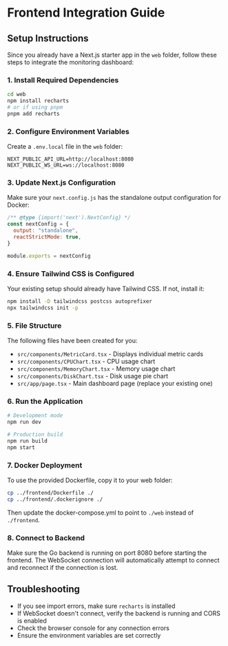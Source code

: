 # Frontend Integration Guide

## Setup Instructions

Since you already have a Next.js starter app in the `web` folder, follow these steps to integrate the monitoring dashboard:

### 1. Install Required Dependencies

```bash
cd web
npm install recharts
# or if using pnpm
pnpm add recharts
```

### 2. Configure Environment Variables

Create a `.env.local` file in the `web` folder:

```env
NEXT_PUBLIC_API_URL=http://localhost:8080
NEXT_PUBLIC_WS_URL=ws://localhost:8080
```

### 3. Update Next.js Configuration

Make sure your `next.config.js` has the standalone output configuration for Docker:

```javascript
/** @type {import('next').NextConfig} */
const nextConfig = {
  output: "standalone",
  reactStrictMode: true,
}

module.exports = nextConfig
```

### 4. Ensure Tailwind CSS is Configured

Your existing setup should already have Tailwind CSS. If not, install it:

```bash
npm install -D tailwindcss postcss autoprefixer
npx tailwindcss init -p
```

### 5. File Structure

The following files have been created for you:

- `src/components/MetricCard.tsx` - Displays individual metric cards
- `src/components/CPUChart.tsx` - CPU usage chart
- `src/components/MemoryChart.tsx` - Memory usage chart
- `src/components/DiskChart.tsx` - Disk usage pie chart
- `src/app/page.tsx` - Main dashboard page (replace your existing one)

### 6. Run the Application

```bash
# Development mode
npm run dev

# Production build
npm run build
npm start
```

### 7. Docker Deployment

To use the provided Dockerfile, copy it to your web folder:

```bash
cp ../frontend/Dockerfile ./
cp ../frontend/.dockerignore ./
```

Then update the docker-compose.yml to point to `./web` instead of `./frontend`.

### 8. Connect to Backend

Make sure the Go backend is running on port 8080 before starting the frontend. The WebSocket connection will automatically attempt to connect and reconnect if the connection is lost.

## Troubleshooting

- If you see import errors, make sure `recharts` is installed
- If WebSocket doesn't connect, verify the backend is running and CORS is enabled
- Check the browser console for any connection errors
- Ensure the environment variables are set correctly
